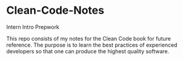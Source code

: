 # Clean-Code-Notes
Intern Intro Prepwork 

This repo consists of my notes for the Clean Code book for future reference. The purpose is to learn the best practices of experienced developers so that one can produce the highest quality software.
